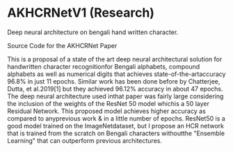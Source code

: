# AKHCRNetV1 (Research)
Deep neural architecture on bengali hand written character.

Source Code for the AKHCRNet Paper

This is a proposal of a state of the art deep neural architectural solution for handwritten character recognitionfor Bengali alphabets, compound alphabets as well as numerical digits that achieves state-of-the-artaccuracy 96.8% in just 11 epochs.  Similar work has been done before by Chatterjee, Dutta, et al.2019[1] but they achieved 96.12% accuracy in about 47 epochs. The deep neural architecture used inthat paper was fairly large considering the inclusion of the weights of the ResNet 50 model whichis a 50 layer Residual Network. This proposed model achieves higher accuracy as compared to anyprevious work & in a little number of epochs. ResNet50 is a good model trained on the ImageNetdataset, but I propose an HCR network that is trained from the scratch on Bengali characters withoutthe "Ensemble Learning" that can outperform previous architectures.

